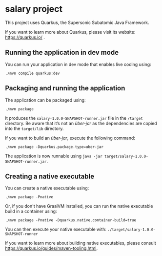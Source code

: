 # salary project

This project uses Quarkus, the Supersonic Subatomic Java Framework.

If you want to learn more about Quarkus, please visit its website: https://quarkus.io/ .

## Running the application in dev mode

You can run your application in dev mode that enables live coding using:
```shell script
./mvn compile quarkus:dev
```

## Packaging and running the application

The application can be packaged using:
```shell script
./mvn package
```
It produces the `salary-1.0.0-SNAPSHOT-runner.jar` file in the `/target` directory.
Be aware that it’s not an _über-jar_ as the dependencies are copied into the `target/lib` directory.

If you want to build an _über-jar_, execute the following command:
```shell script
./mvn package -Dquarkus.package.type=uber-jar
```

The application is now runnable using `java -jar target/salary-1.0.0-SNAPSHOT-runner.jar`.

## Creating a native executable

You can create a native executable using: 
```shell script
./mvn package -Pnative
```

Or, if you don't have GraalVM installed, you can run the native executable build in a container using: 
```shell script
./mvn package -Pnative -Dquarkus.native.container-build=true
```

You can then execute your native executable with: `./target/salary-1.0.0-SNAPSHOT-runner`

If you want to learn more about building native executables, please consult https://quarkus.io/guides/maven-tooling.html.
